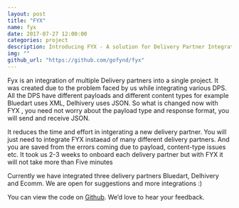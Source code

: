 ```yaml
---
layout: post
title: "FYX"
name: fyx
date: 2017-07-27 12:00:00
categories: project
description: Introducing FYX - A solution for Delivery Partner Integration!
img: ""
github_url: "https://github.com/gofynd/fyx"
---
```


<p>

Fyx is an integration of multiple Delivery partners into a single project. It was created due to the problem faced by
us while integrating various DPS. All the DPS have different payloads and different content types for example Bluedart
uses XML, Delhivery uses JSON. So what is changed now with FYX , you need not worry about the payload type and response
format, you will send and receive JSON.

</p>

<p>
It reduces the time and effort in intgerating a new delivery partner. You will just need to integrate FYX instaead of
many different delivery partners. And you are saved from the errors coming due to payload, content-type issues etc.
It took us 2-3 weeks to onboard each delivery partner but with FYX it will not take more than Five minutes
</p>

<p>
Currently we have integrated three delivery partners Bluedart, Delhivery and Ecomm. We are open for suggestions and more
integrations :)
</p>


<p>
You can view the code on <a href="https://github.com/gofynd/fyx">Github</a>. We’d love to hear your feedback.
</p>